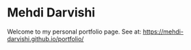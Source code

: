 # Mehdi Darvishi
Welcome to my personal portfolio page.
See at: https://mehdi-darvishi.github.io/portfolio/
